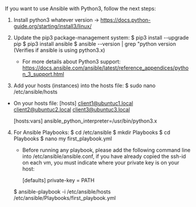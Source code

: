 If you want to use Ansible with Python3, follow the next steps:

1. Install python3 whatever version -> https://docs.python-guide.org/starting/install3/linux/

2. Update the pip3 package-management system:
    $ pip3 install --upgrade pip
    $ pip3 install ansible
    $ ansible --version | grep "python version (Verifies if ansible is using python3.x)
    * For more details about Python3 support: https://docs.ansible.com/ansible/latest/reference_appendices/python_3_support.html

3. Add your hosts (instances) into the hosts file:
  $ sudo nano /etc/ansible/hosts
  * On your hosts file:
      [hosts]
      client1@ubuntuc1.local
      client2@ubuntuc2.local
      client3@ubuntuc3.local

      [hosts:vars]
      ansible_python_interpreter=/usr/bin/python3.x

4. For Ansible Playbooks:
    $ cd /etc/ansible
    $ mkdir Playbooks
    $ cd Playbooks
    $ nano my first_playbook.yml

    * Before running any playbook, please add the following command line into
    /etc/ansible/ansible.conf, if you have already copied the ssh-id on each vm,
    you must indicate where your private key is on your host:

        [defaults]
        private-key = PATH

    $ ansible-playbook -i /etc/ansible/hosts /etc/ansible/Playbooks/first_playbook.yml
